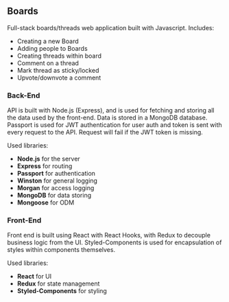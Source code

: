 ## Boards
Full-stack boards/threads web application built with Javascript. Includes:

* Creating a new Board
* Adding people to Boards
* Creating threads within board
* Comment on a thread
* Mark thread as sticky/locked
* Upvote/downvote a comment

### Back-End

API is built with Node.js (Express), and is used for fetching and storing all the data used by the front-end. Data is stored in a MongoDB database. Passport is used for JWT authentication for user auth and token is sent with every request to the API. Request will fail if the JWT token is missing.

Used libraries:
* **Node.js** for the server
* **Express** for routing
* **Passport** for authentication
* **Winston** for general logging
* **Morgan** for access logging
* **MongoDB** for data storing
* **Mongoose** for ODM

### Front-End

Front end is built using React with React Hooks, with Redux to decouple business logic from the UI. Styled-Components is used for encapsulation of styles within components themselves.

Used libraries:
* **React** for UI
* **Redux** for state management
* **Styled-Components** for styling

